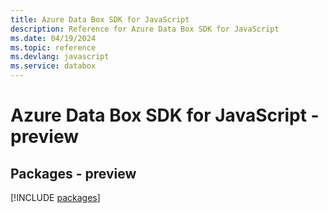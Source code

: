 ```yaml
---
title: Azure Data Box SDK for JavaScript
description: Reference for Azure Data Box SDK for JavaScript
ms.date: 04/19/2024
ms.topic: reference
ms.devlang: javascript
ms.service: databox
---
```

# Azure Data Box SDK for JavaScript - preview
## Packages - preview
[!INCLUDE [packages](data-box-index.md)]